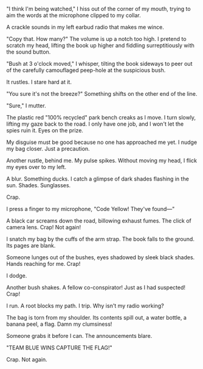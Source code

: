 "I think I'm being watched," I hiss out of the corner of my mouth, trying to aim the words at the microphone clipped to my collar.

A crackle sounds in my left earbud radio that makes me wince.

"Copy that. How many?" The volume is up a notch too high. I pretend to scratch my head, lifting the book up higher and fiddling surreptitiously with the sound button.

"Bush at 3 o'clock moved," I whisper, tilting the book sideways to peer out of the carefully camouflaged peep-hole at the suspicious bush.

It rustles. I stare hard at it.

"You sure it's not the breeze?" Something shifts on the other end of the line.

"Sure," I mutter.

The plastic red "100% recycled" park bench creaks as I move. I turn slowly, lifting my gaze back to the road. I only have one job, and I won't let the spies ruin it. Eyes on the prize.

My disguise must be good because no one has approached me yet. I nudge my bag closer. Just a precaution.

Another rustle, behind me. My pulse spikes. Without moving my head, I flick my eyes over to my left.

A blur. Something ducks. I catch a glimpse of dark shades flashing in the sun. Shades. Sunglasses.

Crap.

I press a finger to my microphone, "Code Yellow! They've found—"

A black car screams down the road, billowing exhaust fumes. The click of camera lens. Crap! Not again!

I snatch my bag by the cuffs of the arm strap. The book falls to the ground. Its pages are blank.

Someone lunges out of the bushes, eyes shadowed by sleek black shades. Hands reaching for me. Crap!

I dodge.

Another bush shakes. A fellow co-conspirator! Just as I had suspected! Crap!

I run. A root blocks my path. I trip. Why isn't my radio working?

The bag is torn from my shoulder. Its contents spill out, a water bottle, a banana peel, a flag. Damn my clumsiness!

Someone grabs it before I can. The announcements blare.

"TEAM BLUE WINS CAPTURE THE FLAG!"

Crap. Not again.
